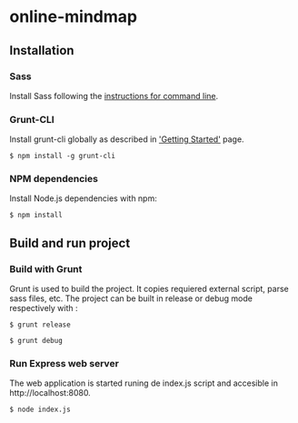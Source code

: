# online-mindmap

## Installation
### Sass
Install Sass following the [instructions for command line](http://sass-lang.com/install).

### Grunt-CLI
Install grunt-cli globally as described in ['Getting Started'](http://gruntjs.com/getting-started) page.
```
$ npm install -g grunt-cli
```
### NPM dependencies
Install Node.js dependencies with npm:
```
$ npm install
```
## Build and run project
### Build with Grunt
Grunt is used to build the project. It copies requiered external script, parse sass files, etc.
The project can be built in release or debug mode respectively with :
```
$ grunt release
```
```
$ grunt debug
```

### Run Express web server
The web application is started runing de index.js script and accesible in http://localhost:8080.
```
$ node index.js
```
